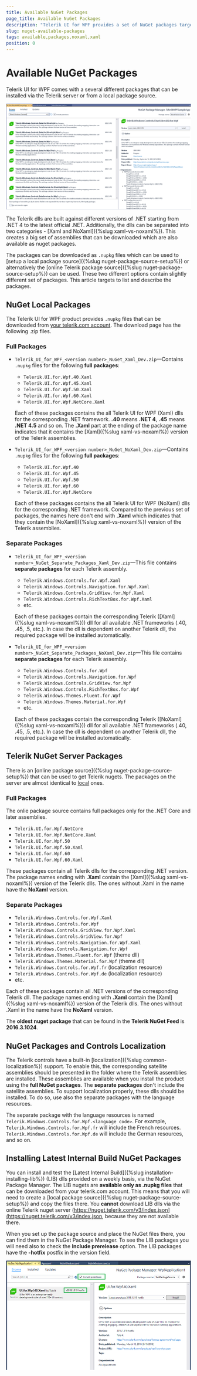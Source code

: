 ```yaml
---
title: Available NuGet Packages
page_title: Available NuGet Packages
description: "Telerik UI for WPF provides a set of NuGet packages targeting different .NET versions."
slug: nuget-available-packages
tags: available,packages,noxaml,xaml
position: 0
---
```


# Available NuGet Packages

Telerik UI for WPF comes with a several different packages that can be installed via the Telerik server or from a local package source.

![{{ site.framework_name }} Telerik UI for {{ site.framework_name }} Available NuGet Packages](images/nuget-available-packages-0.png)

The Telerik dlls are built against different versions of .NET starting from .NET 4 to the latest official .NET. Additionally, the dlls can be separated into two categories - [Xaml and NoXaml]({%slug xaml-vs-noxaml%}). This creates a big set of assemblies that can be downloaded which are also available as nuget packages. 

The packages can be downloaded as `.nupkg` files which can be used to [setup a local package source]({%slug nuget-package-source-setup%}) or alternatively the [online Telerik package source]({%slug nuget-package-source-setup%}) can be used. These two different options contain slightly different set of packages. This article targets to list and describe the packages.

## NuGet Local Packages

The Telerik UI for WPF product provides `.nupkg` files that can be downloaded from [your telerik.com account](https://www.telerik.com/account/product-download?product=RCWPF). The download page has the following .zip files.

### Full Packages

* `Telerik_UI_for_WPF_<version number>_NuGet_Xaml_Dev.zip`&mdash;Contains `.nupkg` files for the following __full packages__:
	* `Telerik.UI.for.Wpf.40.Xaml`
	* `Telerik.UI.for.Wpf.45.Xaml`
	* `Telerik.UI.for.Wpf.50.Xaml`
	* `Telerik.UI.for.Wpf.60.Xaml`
	* `Telerik.UI.for.Wpf.NetCore.Xaml`
	
	Each of these packages contains the all Telerik UI for WPF (Xaml) dlls for the corresponding .NET framework. __.40__ means __.NET 4__, __.45__ means __.NET 4.5__ and so on. The __.Xaml__ part at the ending of the package name indicates that it contains the [Xaml]({%slug xaml-vs-noxaml%}) version of the Telerik assemblies.
	
* `Telerik_UI_for_WPF_<version number>_NuGet_NoXaml_Dev.zip`&mdash;Contains `.nupkg` files for the following __full packages__:
	* `Telerik.UI.for.Wpf.40`
	* `Telerik.UI.for.Wpf.45`
	* `Telerik.UI.for.Wpf.50`
	* `Telerik.UI.for.Wpf.60`
	* `Telerik.UI.for.Wpf.NetCore`
	
	Each of these packages contains the all Telerik UI for WPF (NoXaml) dlls for the corresponding .NET framework. Compared to the previous set of packages, the names here don't end with __.Xaml__ which indicates that they contain the [NoXaml]({%slug xaml-vs-noxaml%}) version of the Telerik assemblies.
	
### Separate Packages

* `Telerik_UI_for_WPF_<version number>_NuGet_Separate_Packages_Xaml_Dev.zip`&mdash;This file contains __separate packages__ for each Telerik assembly.
	* `Telerik.Windows.Controls.for.Wpf.Xaml`
	* `Telerik.Windows.Controls.Navigation.for.Wpf.Xaml`
	* `Telerik.Windows.Controls.GridView.for.Wpf.Xaml`
	* `Telerik.Windows.Controls.RichTextBox.for.Wpf.Xaml`
	* etc.
	
	Each of these packages contain the corresponding Telerik ([Xaml]({%slug xaml-vs-noxaml%})) dll for all available .NET frameworks (.40, .45, .5, etc.). In case the dll is dependent on another Telerik dll, the required package will be installed automatically.
	
* `Telerik_UI_for_WPF_<version number>_NuGet_Separate_Packages_NoXaml_Dev.zip`&mdash;This file contains __separate packages__ for each Telerik assembly.
	* `Telerik.Windows.Controls.for.Wpf`
	* `Telerik.Windows.Controls.Navigation.for.Wpf`
	* `Telerik.Windows.Controls.GridView.for.Wpf`
	* `Telerik.Windows.Controls.RichTextBox.for.Wpf`
	* `Telerik.Windows.Themes.Fluent.for.Wpf`
	* `Telerik.Windows.Themes.Material.for.Wpf`
	* etc.
	
	Each of these packages contain the corresponding Telerik ([NoXaml]({%slug xaml-vs-noxaml%})) dll for all available .NET frameworks (.40, .45, .5, etc.). In case the dll is dependent on another Telerik dll, the required package will be installed automatically.	
	
## Telerik NuGet Server Packages

There is an [online package source]({%slug nuget-package-source-setup%}) that can be used to get Telerik nugets. The packages on the server are almost identical to [local](#nuget-local-package-files) ones. 

### Full Packages

The onlie package source contains full packages only for the .NET Core and later assemblies.

* `Telerik.UI.for.Wpf.NetCore`
* `Telerik.UI.for.Wpf.NetCore.Xaml`
* `Telerik.UI.for.Wpf.50`
* `Telerik.UI.for.Wpf.50.Xaml`
* `Telerik.UI.for.Wpf.60`
* `Telerik.UI.for.Wpf.60.Xaml`

These packages contain all Telerik dlls for the corresponding .NET version. The package names ending with __.Xaml__ contain the [Xaml]({%slug xaml-vs-noxaml%}) version of the Telerik dlls. The ones without .Xaml in the name have the __NoXaml__ version.

### Separate Packages

* `Telerik.Windows.Controls.for.Wpf.Xaml`
* `Telerik.Windows.Controls.for.Wpf`
* `Telerik.Windows.Controls.GridView.for.Wpf.Xaml`
* `Telerik.Windows.Controls.GridView.for.Wpf`
* `Telerik.Windows.Controls.Navigation.for.Wpf.Xaml`
* `Telerik.Windows.Controls.Navigation.for.Wpf`
* `Telerik.Windows.Themes.Fluent.for.Wpf` (theme dll)
* `Telerik.Windows.Themes.Material.for.Wpf` (theme dll)
* `Telerik.Windows.Controls.for.Wpf.fr` (localization resource)
* `Telerik.Windows.Controls.for.Wpf.de` (localization resource)
* etc.

Each of these packages contain all .NET versions of the corresponding Telerik dll. The package names ending with __.Xaml__ contain the [Xaml]({%slug xaml-vs-noxaml%}) version of the Telerik dlls. The ones without .Xaml in the name have the __NoXaml__ version.

The __oldest nuget package__ that can be found in the __Telerik NuGet Feed__ is __2016.3.1024__.
	
## NuGet Packages and Controls Localization

The Telerik controls have a built-in [localization]({%slug common-localization%}) support. To enable this, the corresponding satellite assemblies should be presented in the folder where the Telerik assemblies are installed. These assemblies are available when you install the product using the __full NuGet packages__. The __separate packages__ don't include the satellite assemblies. To support localization properly, these dlls should be installed. To do so, use also the separate packages with the language resources.

The separate package with the language resources is named `Telerik.Windows.Controls.for.Wpf.<language code>`. For example, `Telerik.Windows.Controls.for.Wpf.fr` will include the French resources. `Telerik.Windows.Controls.for.Wpf.de` will include the German resources, and so on. 

## Installing Latest Internal Build NuGet Packages

You can install and test the [Latest Internal Build]({%slug installation-installing-lib%}) (LIB) dlls provided on a weekly basis, via the NuGet Package Manager. The LIB nugets are __available only as .nupkg files__ that can be downloaded from your telerik.com account. This means that you will need to create a [local package source]({%slug nuget-package-source-setup%}) and copy the files there. You __cannot__ download LIB dlls via the online Telerik nuget server (https://nuget.telerik.com/v3/index.json](https://nuget.telerik.com/v3/index.json, because they are not available there.

When you set up the package source and place the NuGet files there, you can find them in the NuGet Package Manager. To see the LIB packages you will need also to check the __Include prerelease__ option. The LIB packages have the __-hotfix__ postfix in the version field.

![{{ site.framework_name }} Installing Latest Internal Build NuGet Packages](images/Common_InstallingFromNuGet_10_wpf.png)
